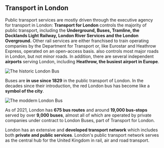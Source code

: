 
## Transport in London

Public transport services are mostly driven through the executive agency for transport in London: **Transport for London** controls the majority of public transport, including the **Underground, Buses, Tramline, the Docklands Light Railway, London River Services and the London Overground.** Other rail services are either franchised to train operating companies by the Department for Transport or, like Eurostar and Heathrow Express, operated on an open-access basis. also controls most major roads in London, but not minor roads. In addition, there are several independent **airports** serving London, including **Heathrow, the busiest airport in Europe**.

![The historic London Bus](../assets/images/transport/old-london-bus.jpg)

Buses are **in use since 1829** in the public transport of London.  In the decades since their introduction, the red London bus has become like a **symbol of the city**.

![The moddern London Bus](../assets/images/transport/new-london-bus.jpg)

As of 2021, London has **675 bus routes** and around **19,000 bus-stops** served by over **9,000 buses**, almost all of which are operated by private companies under contract to London Buses, part of Transport for London.

London has an extensive and **developed transport network** which includes both **private and public services**. London's public transport network serves as the central hub for the United Kingdom in rail, air and road transport.


